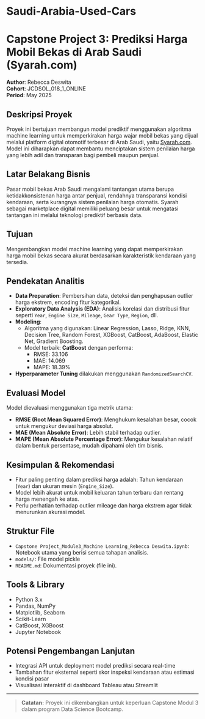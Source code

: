 # Saudi-Arabia-Used-Cars
# Capstone Project 3: Prediksi Harga Mobil Bekas di Arab Saudi (Syarah.com)

**Author**: Rebecca Deswita  
**Cohort**: JCDSOL_018_1_ONLINE  
**Period**: May 2025  

## Deskripsi Proyek

Proyek ini bertujuan membangun model prediktif menggunakan algoritma machine learning untuk memperkirakan harga wajar mobil bekas yang dijual melalui platform digital otomotif terbesar di Arab Saudi, yaitu [Syarah.com](https://syarah.com/). Model ini diharapkan dapat membantu menciptakan sistem penilaian harga yang lebih adil dan transparan bagi pembeli maupun penjual.

## Latar Belakang Bisnis

Pasar mobil bekas Arab Saudi mengalami tantangan utama berupa ketidakkonsistenan harga antar penjual, rendahnya transparansi kondisi kendaraan, serta kurangnya sistem penilaian harga otomatis. Syarah sebagai marketplace digital memiliki peluang besar untuk mengatasi tantangan ini melalui teknologi prediktif berbasis data.

## Tujuan

Mengembangkan model machine learning yang dapat memperkirakan harga mobil bekas secara akurat berdasarkan karakteristik kendaraan yang tersedia.

## Pendekatan Analitis

- **Data Preparation**: Pembersihan data, deteksi dan penghapusan outlier harga ekstrem, encoding fitur kategorikal.
- **Exploratory Data Analysis (EDA)**: Analisis korelasi dan distribusi fitur seperti `Year`, `Engine Size`, `Mileage`, `Gear Type`, `Region`, dll.
- **Modeling**: 
  - Algoritma yang digunakan: Linear Regression, Lasso, Ridge, KNN, Decision Tree, Random Forest, XGBoost, CatBoost, AdaBoost, Elastic Net, Gradient Boosting.
  - Model terbaik: **CatBoost** dengan performa:
    - RMSE: 33.106
    - MAE: 14.069
    - MAPE: 18.39%
- **Hyperparameter Tuning** dilakukan menggunakan `RandomizedSearchCV`.

## Evaluasi Model

Model dievaluasi menggunakan tiga metrik utama:
- **RMSE (Root Mean Squared Error)**: Menghukum kesalahan besar, cocok untuk mengukur deviasi harga absolut.
- **MAE (Mean Absolute Error)**: Lebih stabil terhadap outlier.
- **MAPE (Mean Absolute Percentage Error)**: Mengukur kesalahan relatif dalam bentuk persentase, mudah dipahami oleh tim bisnis.

## Kesimpulan & Rekomendasi

- Fitur paling penting dalam prediksi harga adalah: Tahun kendaraan (`Year`) dan ukuran mesin (`Engine_Size`).
- Model lebih akurat untuk mobil keluaran tahun terbaru dan rentang harga menengah ke atas.
- Perlu perhatian terhadap outlier mileage dan harga ekstrem agar tidak menurunkan akurasi model.

## Struktur File

- `Capstone Project_Module3_Machine Learning_Rebecca Deswita.ipynb`: Notebook utama yang berisi semua tahapan analisis.
- `models/`: File model pickle
- `README.md`: Dokumentasi proyek (file ini).

## Tools & Library

- Python 3.x
- Pandas, NumPy
- Matplotlib, Seaborn
- Scikit-Learn
- CatBoost, XGBoost
- Jupyter Notebook

## Potensi Pengembangan Lanjutan

- Integrasi API untuk deployment model prediksi secara real-time
- Tambahan fitur eksternal seperti skor inspeksi kendaraan atau estimasi kondisi pasar
- Visualisasi interaktif di dashboard Tableau atau Streamlit

---

> **Catatan:** Proyek ini dikembangkan untuk keperluan Capstone Modul 3 dalam program Data Science Bootcamp.

